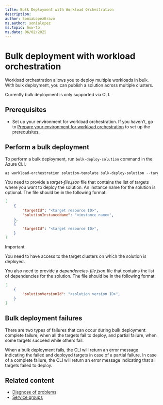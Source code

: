 ```yaml
---
title: Bulk Deployment with Workload Orchestration
description: 
author: SoniaLopezBravo
ms.author: sonialopez
ms.topic: how-to
ms.date: 06/02/2025
---
```


# Bulk deployment with workload orchestration

Workload orchestration allows you to deploy multiple workloads in bulk. With bulk deployment, you can publish a solution across multiple clusters. 

Currently bulk deployment is only supported via CLI.

## Prerequisites

- Set up your environment for workload orchestration. If you haven't, go to [Prepare your environment for workload orchestration](initial-setup-environment.md) to set up the prerequisites.

## Perform a bulk deployment

To perform a bulk deployment, run `bulk-deploy-solution` command in the Azure CLI.

```powershell
az workload-orchestration solution-template bulk-deploy-solution --targets "@target-file.json"  --solution-instance-name "<solution instance name>" --solution-version "<solution template version>" --solution-name "<solution-name>" --dependencies "@dependencies-file.json" -g "<resource group>"
```

You need to provide a *target-file.json* file that contains the list of targets where you want to deploy the solution. An instance name for the solution is optional. The file should be in the following format:

```json
[
    {
        "targetId": "<target resource ID>",
        "solutionInstanceName": "<instance name>",
    },
    {
        "targetId": "<target resource ID>",
    }
]
```

> [!IMPORTANT]
> You need to have access to the target clusters on which the solution is deployed. 

You also need to provide a *dependencies-file.json* file that contains the list of dependencies for the solution. The file should be in the following format:

```json
[
    {
        "solutionVersionId": "<solution version ID>",
    }
]
```

## Bulk deployment failures

There are two types of failures that can occur during bulk deployment: complete failure, when all the targets fail to deploy, and partial failure, when some targets succeed while others fail.

When a bulk deployment fails, the CLI will return an error message indicating the failed and deployed targets in case of a partial failure. In case of a complete failure, the CLI will return an error message indicating that all targets failed to deploy.

## Related content

- [Diagnose of problems](diagnose-problems.md)
- [Service groups](service-group.md)